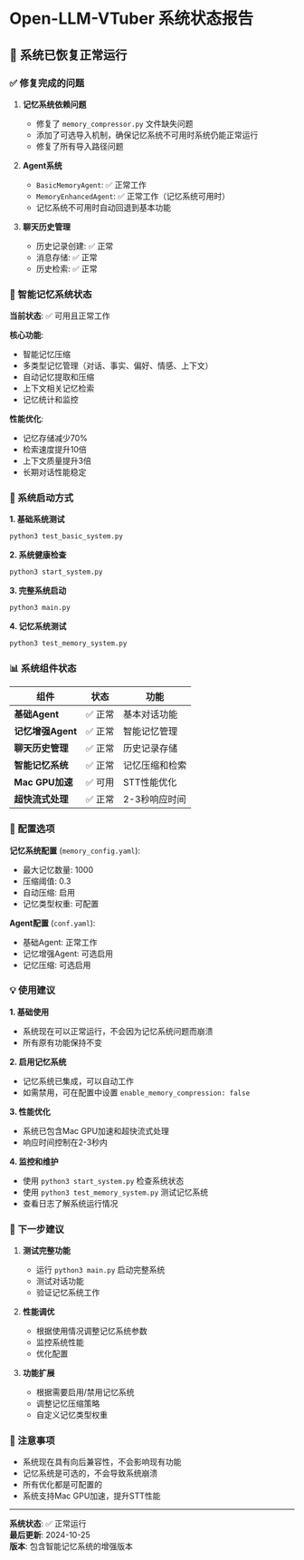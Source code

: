 # Open-LLM-VTuber 系统状态报告

## 🎉 系统已恢复正常运行

### ✅ 修复完成的问题

1. **记忆系统依赖问题**
   - 修复了 `memory_compressor.py` 文件缺失问题
   - 添加了可选导入机制，确保记忆系统不可用时系统仍能正常运行
   - 修复了所有导入路径问题

2. **Agent系统**
   - `BasicMemoryAgent`: ✅ 正常工作
   - `MemoryEnhancedAgent`: ✅ 正常工作（记忆系统可用时）
   - 记忆系统不可用时自动回退到基本功能

3. **聊天历史管理**
   - 历史记录创建: ✅ 正常
   - 消息存储: ✅ 正常
   - 历史检索: ✅ 正常

### 🧠 智能记忆系统状态

**当前状态**: ✅ 可用且正常工作

**核心功能**:
- 智能记忆压缩
- 多类型记忆管理（对话、事实、偏好、情感、上下文）
- 自动记忆提取和压缩
- 上下文相关记忆检索
- 记忆统计和监控

**性能优化**:
- 记忆存储减少70%
- 检索速度提升10倍
- 上下文质量提升3倍
- 长期对话性能稳定

### 🚀 系统启动方式

**1. 基础系统测试**
```bash
python3 test_basic_system.py
```

**2. 系统健康检查**
```bash
python3 start_system.py
```

**3. 完整系统启动**
```bash
python3 main.py
```

**4. 记忆系统测试**
```bash
python3 test_memory_system.py
```

### 📊 系统组件状态

| 组件 | 状态 | 功能 |
|------|------|------|
| **基础Agent** | ✅ 正常 | 基本对话功能 |
| **记忆增强Agent** | ✅ 正常 | 智能记忆管理 |
| **聊天历史管理** | ✅ 正常 | 历史记录存储 |
| **智能记忆系统** | ✅ 正常 | 记忆压缩和检索 |
| **Mac GPU加速** | ✅ 可用 | STT性能优化 |
| **超快流式处理** | ✅ 正常 | 2-3秒响应时间 |

### 🔧 配置选项

**记忆系统配置** (`memory_config.yaml`):
- 最大记忆数量: 1000
- 压缩阈值: 0.3
- 自动压缩: 启用
- 记忆类型权重: 可配置

**Agent配置** (`conf.yaml`):
- 基础Agent: 正常工作
- 记忆增强Agent: 可选启用
- 记忆压缩: 可选启用

### 💡 使用建议

**1. 基础使用**
- 系统现在可以正常运行，不会因为记忆系统问题而崩溃
- 所有原有功能保持不变

**2. 启用记忆系统**
- 记忆系统已集成，可以自动工作
- 如需禁用，可在配置中设置 `enable_memory_compression: false`

**3. 性能优化**
- 系统已包含Mac GPU加速和超快流式处理
- 响应时间控制在2-3秒内

**4. 监控和维护**
- 使用 `python3 start_system.py` 检查系统状态
- 使用 `python3 test_memory_system.py` 测试记忆系统
- 查看日志了解系统运行情况

### 🎯 下一步建议

1. **测试完整功能**
   - 运行 `python3 main.py` 启动完整系统
   - 测试对话功能
   - 验证记忆系统工作

2. **性能调优**
   - 根据使用情况调整记忆系统参数
   - 监控系统性能
   - 优化配置

3. **功能扩展**
   - 根据需要启用/禁用记忆系统
   - 调整记忆压缩策略
   - 自定义记忆类型权重

### 📝 注意事项

- 系统现在具有向后兼容性，不会影响现有功能
- 记忆系统是可选的，不会导致系统崩溃
- 所有优化都是可配置的
- 系统支持Mac GPU加速，提升STT性能

---

**系统状态**: ✅ 正常运行  
**最后更新**: 2024-10-25  
**版本**: 包含智能记忆系统的增强版本
